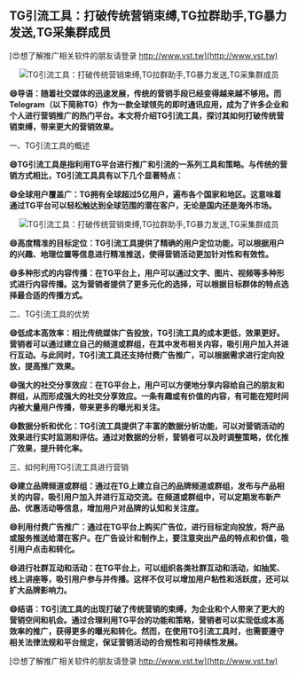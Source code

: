 ## **TG引流工具：打破传统营销束缚,TG拉群助手,TG暴力发送,TG采集群成员**

[😍想了解推广相关软件的朋友请登录 http://www.vst.tw](http://www.vst.tw)

 <center><img src="https://vst.tw/MP4/tuiguang/png/1.png" alt="TG引流工具：打破传统营销束缚,TG拉群助手,TG暴力发送,TG采集群成员"></center>

**😄导语：随着社交媒体的迅速发展，传统的营销手段已经变得越来越不够用。而Telegram（以下简称TG）作为一款全球领先的即时通讯应用，成为了许多企业和个人进行营销推广的热门平台。本文将介绍TG引流工具，探讨其如何打破传统营销束缚，带来更大的营销效果。**

一、TG引流工具的概述

**😄TG引流工具是指利用TG平台进行推广和引流的一系列工具和策略。与传统的营销方式相比，TG引流工具具有以下几个显著特点：**

**😄全球用户覆盖广：TG拥有全球超过5亿用户，遍布各个国家和地区。这意味着通过TG平台可以轻松触达到全球范围的潜在客户，无论是国内还是海外市场。**

 <center><img src="https://vst.tw/MP4/tuiguang/png/1.png" alt="TG引流工具：打破传统营销束缚,TG拉群助手,TG暴力发送,TG采集群成员"></center>

**😄高度精准的目标定位：TG引流工具提供了精确的用户定位功能，可以根据用户的兴趣、地理位置等信息进行精准推送，使得营销活动更加针对性和有效性。**

**😄多种形式的内容传播：在TG平台上，用户可以通过文字、图片、视频等多种形式进行内容传播。这为营销者提供了更多元化的选择，可以根据目标群体的特点选择最合适的传播方式。**

二、TG引流工具的优势

**😄低成本高效率：相比传统媒体广告投放，TG引流工具的成本更低，效果更好。营销者可以通过建立自己的频道或群组，在其中发布相关内容，吸引用户加入并进行互动。与此同时，TG引流工具还支持付费广告推广，可以根据需求进行定向投放，提高推广效果。**

**😄强大的社交分享效应：在TG平台上，用户可以方便地分享内容给自己的朋友和群组，从而形成强大的社交分享效应。一条有趣或有价值的内容，有可能在短时间内被大量用户传播，带来更多的曝光和关注。**

**😄数据分析和优化：TG引流工具提供了丰富的数据分析功能，可以对营销活动的效果进行实时监测和评估。通过对数据的分析，营销者可以及时调整策略，优化推广效果，提升转化率。**

三、如何利用TG引流工具进行营销

**😄建立品牌频道或群组：通过在TG上建立自己的品牌频道或群组，发布与产品相关的内容，吸引用户加入并进行互动交流。在频道或群组中，可以定期发布新产品、优惠活动等信息，增加用户对品牌的认知和关注度。**

**😄利用付费广告推广：通过在TG平台上购买广告位，进行目标定向投放，将产品或服务推送给潜在客户。在广告设计和制作上，要注意突出产品的特点和价值，吸引用户点击和转化。**

**😄进行社群互动和活动：在TG平台上，可以组织各类社群互动和活动，如抽奖、线上讲座等，吸引用户参与并传播。这样不仅可以增加用户粘性和活跃度，还可以扩大品牌影响力。**

**😄结语：TG引流工具的出现打破了传统营销的束缚，为企业和个人带来了更大的营销空间和机会。通过合理利用TG平台的功能和策略，营销者可以实现低成本高效率的推广，获得更多的曝光和转化。然而，在使用TG引流工具时，也需要遵守相关法律法规和平台规定，保证营销活动的合规性和可持续性发展。**

[😍想了解推广相关软件的朋友请登录 http://www.vst.tw](http://www.vst.tw)



